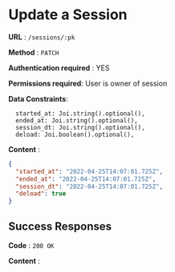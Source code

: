 # Update a Session

**URL** : `/sessions/:pk`

**Method** : `PATCH`

**Authentication required** : YES

**Permissions required**: User is owner of session

**Data Constraints**:

```
  started_at: Joi.string().optional(),
  ended_at: Joi.string().optional(),
  session_dt: Joi.string().optional(),
  deload: Joi.boolean().optional(),
```

**Content** :

```json
{
  "started_at": "2022-04-25T14:07:01.725Z",
  "ended_at": "2022-04-25T14:07:01.725Z",
  "session_dt": "2022-04-25T14:07:01.725Z",
  "deload": true
}
```

## Success Responses

**Code** : `200 OK`

**Content** :

```json

```
